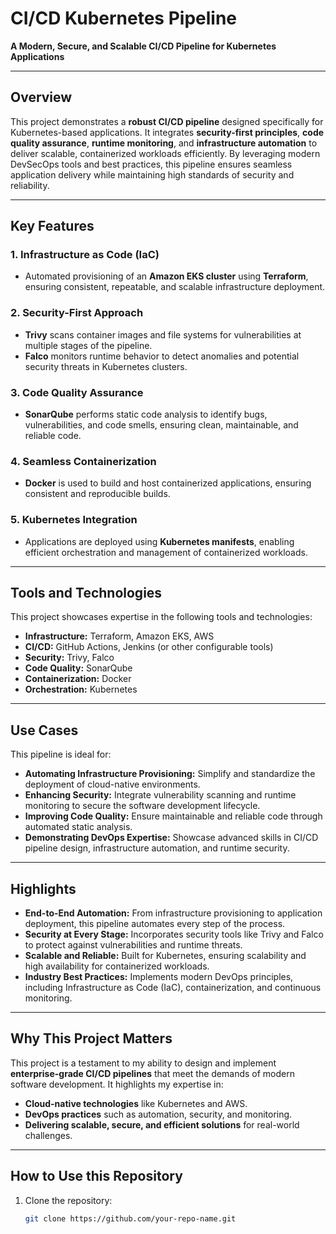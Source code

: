 # **CI/CD Kubernetes Pipeline**  
**A Modern, Secure, and Scalable CI/CD Pipeline for Kubernetes Applications**

---

## **Overview**  
This project demonstrates a **robust CI/CD pipeline** designed specifically for Kubernetes-based applications. It integrates **security-first principles**, **code quality assurance**, **runtime monitoring**, and **infrastructure automation** to deliver scalable, containerized workloads efficiently. By leveraging modern DevSecOps tools and best practices, this pipeline ensures seamless application delivery while maintaining high standards of security and reliability.

---

## **Key Features**  
### **1. Infrastructure as Code (IaC)**  
- Automated provisioning of an **Amazon EKS cluster** using **Terraform**, ensuring consistent, repeatable, and scalable infrastructure deployment.  

### **2. Security-First Approach**  
- **Trivy** scans container images and file systems for vulnerabilities at multiple stages of the pipeline.  
- **Falco** monitors runtime behavior to detect anomalies and potential security threats in Kubernetes clusters.  

### **3. Code Quality Assurance**  
- **SonarQube** performs static code analysis to identify bugs, vulnerabilities, and code smells, ensuring clean, maintainable, and reliable code.  

### **4. Seamless Containerization**  
- **Docker** is used to build and host containerized applications, ensuring consistent and reproducible builds.  

### **5. Kubernetes Integration**  
- Applications are deployed using **Kubernetes manifests**, enabling efficient orchestration and management of containerized workloads.  

---

## **Tools and Technologies**  
This project showcases expertise in the following tools and technologies:  
- **Infrastructure:** Terraform, Amazon EKS, AWS  
- **CI/CD:** GitHub Actions, Jenkins (or other configurable tools)  
- **Security:** Trivy, Falco  
- **Code Quality:** SonarQube  
- **Containerization:** Docker  
- **Orchestration:** Kubernetes  

---

## **Use Cases**  
This pipeline is ideal for:  
- **Automating Infrastructure Provisioning:** Simplify and standardize the deployment of cloud-native environments.  
- **Enhancing Security:** Integrate vulnerability scanning and runtime monitoring to secure the software development lifecycle.  
- **Improving Code Quality:** Ensure maintainable and reliable code through automated static analysis.  
- **Demonstrating DevOps Expertise:** Showcase advanced skills in CI/CD pipeline design, infrastructure automation, and runtime security.  

---

## **Highlights**  
- **End-to-End Automation:** From infrastructure provisioning to application deployment, this pipeline automates every step of the process.  
- **Security at Every Stage:** Incorporates security tools like Trivy and Falco to protect against vulnerabilities and runtime threats.  
- **Scalable and Reliable:** Built for Kubernetes, ensuring scalability and high availability for containerized workloads.  
- **Industry Best Practices:** Implements modern DevOps principles, including Infrastructure as Code (IaC), containerization, and continuous monitoring.  

---

## **Why This Project Matters**  
This project is a testament to my ability to design and implement **enterprise-grade CI/CD pipelines** that meet the demands of modern software development. It highlights my expertise in:  
- **Cloud-native technologies** like Kubernetes and AWS.  
- **DevOps practices** such as automation, security, and monitoring.  
- **Delivering scalable, secure, and efficient solutions** for real-world challenges.  

---

## **How to Use this Repository**  
1. Clone the repository:  
   ```bash
   git clone https://github.com/your-repo-name.git
